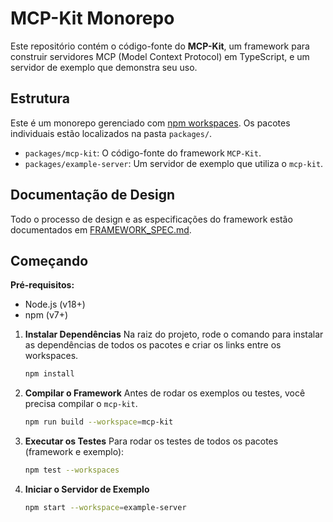 # MCP-Kit Monorepo

Este repositório contém o código-fonte do **MCP-Kit**, um framework para construir servidores MCP (Model Context Protocol) em TypeScript, e um servidor de exemplo que demonstra seu uso.

## Estrutura

Este é um monorepo gerenciado com [npm workspaces](https://docs.npmjs.com/cli/v7/using-npm/workspaces). Os pacotes individuais estão localizados na pasta `packages/`.

- `packages/mcp-kit`: O código-fonte do framework `MCP-Kit`.
- `packages/example-server`: Um servidor de exemplo que utiliza o `mcp-kit`.

## Documentação de Design

Todo o processo de design e as especificações do framework estão documentados em [FRAMEWORK_SPEC.md](./FRAMEWORK_SPEC.md).

## Começando

**Pré-requisitos:**
- Node.js (v18+)
- npm (v7+)

1. **Instalar Dependências**
   Na raiz do projeto, rode o comando para instalar as dependências de todos os pacotes e criar os links entre os workspaces.
   ```bash
   npm install
   ```

2. **Compilar o Framework**
   Antes de rodar os exemplos ou testes, você precisa compilar o `mcp-kit`.
   ```bash
   npm run build --workspace=mcp-kit
   ```

3. **Executar os Testes**
   Para rodar os testes de todos os pacotes (framework e exemplo):
   ```bash
   npm test --workspaces
   ```

4. **Iniciar o Servidor de Exemplo**
   ```bash
   npm start --workspace=example-server
   ```
